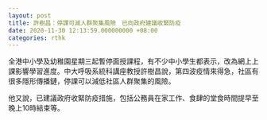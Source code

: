 ```yaml
---
layout: post
title: 許樹昌：停課可減人群聚集風險　已向政府建議收緊防疫
date: 2020-11-30 12:13:59.000000000 +08:00
categories: rthk
---
```


全港中小學及幼稚園星期三起暫停面授課程，有不少中小學生都表示，改為網上上課影響學習進度。中大呼吸系統科講座教授許樹昌說，第四波疫情來得急，社區有很多隱形傳播鏈，停課可以減低社區人群聚集的風險。

他又說，已建議政府收緊防疫措施，包括公務員在家工作、食肆的堂食時間提早至晚上10時結束等。
